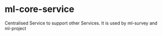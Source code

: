 # ml-core-service
Centralised Service to support other Services.
It is used by ml-survey and ml-project


